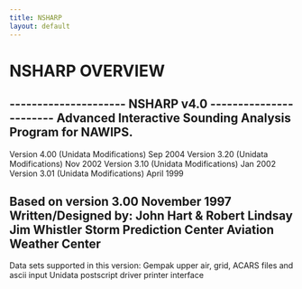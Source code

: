 ```yaml
---
title: NSHARP
layout: default
---
```



# NSHARP OVERVIEW

--------------------- NSHARP v4.0 -----------------------
Advanced Interactive Sounding Analysis Program for NAWIPS.
---------------------------------------------------------
Version 4.00 (Unidata Modifications)                       Sep 2004
Version 3.20 (Unidata Modifications)                       Nov 2002
Version 3.10 (Unidata Modifications)                       Jan 2002
Version 3.01 (Unidata Modifications)                     April 1999

Based on version 3.00                                 November 1997
Written/Designed by:
John Hart & Robert Lindsay                            Jim Whistler
Storm Prediction Center                    Aviation Weather Center
-----------------------------------------------

Data sets supported in this version:
     Gempak upper air, grid, ACARS files and ascii input
     Unidata postscript driver printer interface
